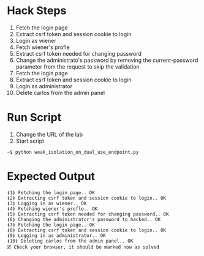 # Hack Steps

1. Fetch the login page
2. Extract csrf token and session cookie to login
3. Login as wiener
4. Fetch wiener's profle
5. Extract csrf token needed for changing password
6. Change the administrato's password by removing the current-password parameter from the request to skip the validation
7. Fetch the login page
8. Extract csrf token and session cookie to login
9. Login as administrator
10. Delete carlos from the admin panel

# Run Script

1. Change the URL of the lab
2. Start script

```
~$ python weak_isolation_on_dual_use_endpoint.py
```

# Expected Output

```
⦗1⦘ Fetching the login page.. OK
⦗2⦘ Extracting csrf token and session cookie to login.. OK
⦗3⦘ Logging in as wiener.. OK
⦗4⦘ Fetching wiener's profle.. OK
⦗5⦘ Extracting csrf token needed for changing password.. OK
⦗6⦘ Changing the administrator's password to hacked.. OK
⦗7⦘ Fetching the login page.. OK
⦗8⦘ Extracting csrf token and session cookie to login.. OK
⦗9⦘ Logging in as administrator.. OK
⦗10⦘ Deleting carlos from the admin panel.. OK
🗹 Check your browser, it should be marked now as solved
```
